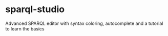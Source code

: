 # sparql-studio
Advanced SPARQL editor with syntax coloring, autocomplete and a tutorial to learn the basics
